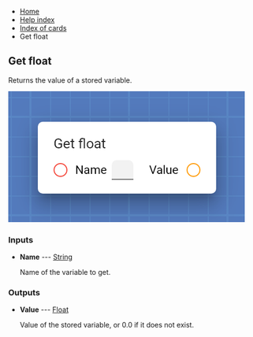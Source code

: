 <ul class="breadcrumb">
    <li><a href="">Home</a></li>
    <li><a href="help.html">Help index</a></li>
    <li><a href="cards/">Index of cards</a></li>
    <li>Get float</li>
</ul>

## Get float

Returns the value of a stored variable.

![Get float](assets/img/cards/getFloat_1.png)


### Inputs


* **Name** --- [String](types/String.html)

  Name of the variable to get.





### Outputs


* **Value** --- [Float](types/Float.html)

  Value of the stored variable, or 0.0 if it does not exist.




